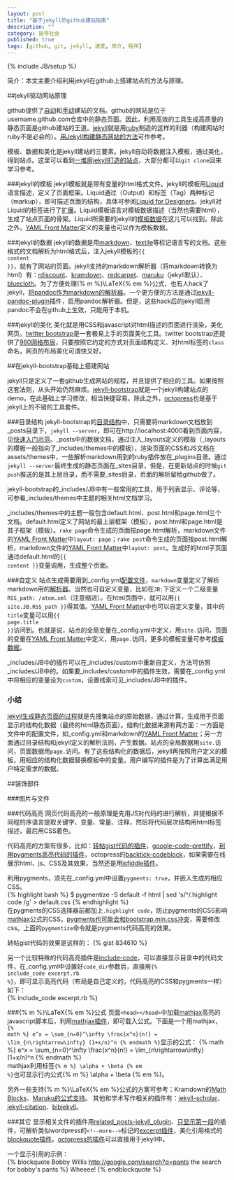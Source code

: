 ```yaml
---
layout: post
title: "基于jekyll的github建站指南"
description: ""
category: 振导社会
published: true
tags: [github, git, jekyll, 速查, 简介, 程序]
---
```

{% include JB/setup %}

简介：本文主要介绍利用jekyll在github上搭建站点的方法与原理。


##jekyll驱动网站原理

github提供了[自动](https://help.github.com/articles/creating-pages-with-the-automatic-generator)和[手动](https://help.github.com/articles/creating-project-pages-manually)建站的文档。github的网站是位于username.github.com仓库中的静态页面。因此，利用高效的工具生成高质量的静态页面是github建站的王道。[jekyll](http://jekyllrb.com/)就是用[ruby](http://www.ruby-lang.org/)制造的这样的利器（构建网站时ruby不是必会的）。[用Jekyll构建静态网站的方法](http://chen.yanping.me/cn/blog/2011/12/15/building-static-sites-with-jekyll/)可作参考。

<!--more-->

模板、数据和美化是jekyll建站的三要素。jekyll自动将数据注入模板，通过美化，得到站点。这里可以看到[一堆用jekyll打造的站点](https://github.com/mojombo/jekyll/wiki/Sites)，大部分都可以`git clone`回来学习参考。

###jekyll的模板
jekyll模板就是带有变量的html格式文件。jekyll的模板用[Liquid](http://liquidmarkup.org/)语言描述，定义了页面框架。Liquid通过（Output）和标签（Tag）两种标记（markup），即可描述页面的结构，具体可参阅[Liquid for Designers](https://github.com/Shopify/liquid/wiki/Liquid-for-Designers)。jekyll对Liquid的标签进行了[扩展](https://github.com/mojombo/jekyll/wiki/Liquid-Extensions)。Liquid模板语言对模板数据描述（当然也需要html），生成了站点页面的骨架。Liquid所需要的jekyll的[模板数据][TD]在这儿可以找到。除此之外，[YAML Front Matter][YFM]定义的变量也可以作为模板数据。

[TD]: https://github.com/mojombo/jekyll/wiki/template-data   
[YFM]: https://github.com/mojombo/jekyll/wiki/YAML-Front-Matter

###jekyll的数据
jekyll的数据是用[markdown](http://daringfireball.net/projects/markdown/)、[textile](http://textile.sitemonks.com/)等标记语言写的文档。这些格式的文档解析为html格式后，注入jekyll模板的<code>&#123;&#123; content &#125;&#125;</code>，就有了网站的页面。jekyll支持的markdown解析器（将markdown转换为html）有：<span id="markdown"></span>[rdiscount](https://github.com/rtomayko/rdiscount/)、[kramdown](http://kramdown.rubyforge.org/)、[redcarpet](https://github.com/tanoku/redcarpet/)、[maruku](http://maruku.rubyforge.org/)（jekyll默认）、[bluecloth](http://deveiate.org/projects/BlueCloth/)。为了方便处理{% m %}\LaTeX{% em %}公式，也有人hack了jekyll，[将pandoc作为markdown的解析器](http://yangzetian.github.com/2012/04/15/jekyll-pandoc/)。一个更方便的方法是通过[jekyll-pandoc-plugin](https://github.com/dsanson/jekyll-pandoc-plugin)插件，启用pandoc解析器。但是，这些hack后的jekyll启用pandoc不会在github上生效，只能用于本机。

###jekyll的美化
美化就是用CSS和javascript对html描述的页面进行渲染，美化网页。[twitter bootstrap](http://twitter.github.com/bootstrap/)是一套极易上手的页面美化工具。twitter bootstrap还提供了[960网格布局](http://960.gs/)，只要按照它约定的方式对页面结构定义、对html标签的`class`命名，网页的布局美化可谓快又好。

##在jekyll-bootstrap基础上搭建网站

jekyll只是定义了一套github生成网站的规程，并且提供了相应的工具。如果按照这套法则，从头开始仍然麻烦。[jekyll-bootstrap](http://jekyllbootstrap.com/)就是一个jekyll构建站点的demo，在此基础上学习修改，相当快捷容易。除此之外，[octopress](http://octopress.org/)也是基于jekyll上的不错的工具套件。

###目录结构
jekyll-bootstrap的[目录结构](https://github.com/mojombo/jekyll/wiki/usage)中，只需要将markdown文档放到\_posts目录下，`jekyll --server`，即可在http://localhost:4000看到页面内容，见[快速入门示范](http://jekyllbootstrap.com/usage/jekyll-quick-start.html)。\_posts中的数据文档，通过注入\_layouts定义的模板（\_layouts的模板一般指向了\_includes/themes中的模板），渲染页面的CSS和JS文档在assets/themes中，一些解析markdown用到的ruby插件放在\_plugins目录。通过`jekyll --server`最终生成的静态页面在\_sites目录，但是，在更新站点的时候`git push`推送的是其上层目录，而不需要_sites目录，页面的解析留给github做了。

jekyll-bootstrap的\_includes/JB中有一些常用的工具，用于列表显示、评论等，可参看\_includes/themes中主题的相关html文档学习。

\_includes/themes中的主题一般包含default.html、post.html和page.html三个文档。default.html定义了网站的最上层框架（模板），post.html和page.html是其子框架（模板）。`rake page`命令生成的页面按page.html解析，markdown文件的[YAML Front Matter][YFM]中`layout: page`；`rake post`命令生成的页面按post.html解析，markdown文件的[YAML Front Matter][YFM]中`layout: post`。生成好的html子页面通过default.html的<code>&#123;&#123; content &#125;&#125;</code>变量调用，生成整个页面。

###自定义
站点生成需要用到\_config.yml[配置文件](https://github.com/mojombo/jekyll/wiki/configuration)，`markdown`变量定义了解析markdown用的[解析器](#markdown)。当然也可自定义变量，比如在`JB:`下定义一个二级变量`RSS_path: /atom.xml`（注意缩进）。在html页面中，就可以用<code>&#123;&#123; site.JB.RSS_path &#125;&#125;</code>得其值。[YAML Front Matter][YFM]中也可以自定义变量，其中的`title`变量可以用<code>&#123;&#123; page.title &#125;&#125;</code>访问到。也就是说，站点的全局变量在\_config.yml中定义，用`site.`访问，页面的变量在[YAML Front Matter][YFM]中定义，用`page.`访问，更多的模板变量可参考[模板数据][TD]。

\_includes/JB中的插件可以在\_includes/custom中重新自定义，方法可仿照\_includes/JB中的。如果要\_includes/custom中的插件生效，需要在\_config.yml中将相应的变量设为`custom`，设置线索可见\_includes/JB中的插件。

### 小结
[jekyll生成静态页面的过程](http://jekyllbootstrap.com/lessons/jekyll-introduction.html#how_jekyll_generates_the_final_static_files)就是先搜集站点的原始数据，通过计算，生成用于页面显示的结构化数据（最终的html静态页面）。结构化数据来源有两方面：一方面是文件中的配置文件，如\_config.yml和markdown的[YAML Front Matter][YFM]；另一方面通过目录结构和jekyll定义的解析法则，产生数据。站点的全局数据用`site.`访问，页面数据用`page.`访问。有了这些结构化的数据后，jekyll再按照用户定义的模板，用相应的结构化数据替换模板中的变量。用户编写的插件是为了计算出满足用户特定需求的数据。

##装饰部件

###图片与文件


###代码高亮
网页代码高亮的一般原理是先用JS对代码的进行解析，并提根据不同程的序语言提取关键字、变量、常量、注释，然后将代码层次结构用html标签描述，最后用CSS着色。

代码高亮的方案有很多，比如：[转帖gist代码的插件](https://gist.github.com/1027674)，[google-code-prettify](http://google-code-prettify.googlecode.com/svn/trunk/README.html)，[利用pygments高亮代码的插件](https://github.com/rsim/blog.rayapps.com/blob/master/_plugins/pygments_cache_patch.rb)，octopress的[backtick-codeblock](http://octopress.org/docs/plugins/backtick-codeblock/)，如果需要在线展示html、js、CSS及其效果，当然还是用[jsfiddle插件](http://octopress.org/docs/plugins/jsfiddle-tag/)。

利用pygments，须先在\_config.yml中设置`pygments: true`，并嵌入生成的相应CSS。   
{% highlight bash %}
$ pygmentize -S default -f html | sed 's/^/.highlight code /g' > default.css
{% endhighlight %}   
在pygments的CSS选择器前都加上`.highlight code`，防止pygments的CSS影响[mathjax](#mathjax)公式的CSS。[pygments也可能会和bootstrap.min.css冲突](http://www.stehem.net/2012/02/14/how-to-get-pygments-to-work-with-jekyll.html)，需要修改css。上面的`pygmentize`命令就是pygments代码高亮的效果。

转帖gist代码的效果是这样的：
{% gist 834610 %}

另一个比较特殊的代码高亮插件是[include-code](http://octopress.org/docs/plugins/include-code/)，可以直接显示目录中的代码文件，在\_config.yml中设置好`code_dir`参数后，直接用<code>&#123;% include_code excerpt.rb %&#125;</code>，即可显示高亮代码（布局是自己定义的，代码高亮的CSS和pygments一样）如下：  
{% include_code excerpt.rb %}

<span id="mathjax"></span>
###{% m %}\LaTeX{% em %}公式
页面`<head></head>`中加载[mathjax](http://www.mathjax.org/)高亮的javascript脚本后，利用[mathjax插件](https://gist.github.com/834610)，即可载入公式。下面是一个用mathjax，<code>&#123;% math %&#125; e&#94;x = \sum\_{n=0}&#94;\infty \frac{x&#94;n}{n!} = \lim\_{n\rightarrow\infty} (1+x/n)&#94;n &#123;% endmath %&#125;</code>显示的公式：
{% math %} e^x = \sum_{n=0}^\infty \frac{x^n}{n!} = \lim_{n\rightarrow\infty} (1+x/n)^n {% endmath %}   
mathjax利用标签<code>&#123;% m %&#125; \alpha + \beta &#123;% em %&#125;</code>也可显示行内公式{% m %} \alpha + \beta {% em %}。

另外一些支持{% m %}\LaTeX{% em %}公式的方案可参考：Kramdown的[Math Blocks](http://kramdown.rubyforge.org/syntax.html#math-blocks)、[Maruku的公式支持](http://maruku.rubyforge.org/math.xhtml)。 其他和学术写作相关的插件有：[jekyll-scholar](https://github.com/inukshuk/jekyll-scholar)、[jekyll-citation](https://github.com/archome/jekyll-citation)、[bibjekyll](https://github.com/pablooliveira/bibjekyll)。

###其它
显示相关文件的插件用[related_posts-jekyll_plugin](https://github.com/LawrenceWoodman/related_posts-jekyll_plugin)、[只显示第一段](https://github.com/sebcioz/jekyll-only_first_p)的插件，可解析类似wordpress的`<!--more-->`标记的[excerpt插件](https://gist.github.com/986665)，美化引用格式的[blockquote插件](http://octopress.org/docs/plugins/blockquote/)。[octopress的插件](http://octopress.org/docs/plugins/)可以直接用于jekyll中。

一个显示引用的示例：   
{% blockquote Bobby Willis http://google.com/search?q=pants the search for bobby's pants %}
  Wheeee!
{% endblockquote %}
